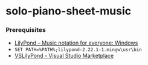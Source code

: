 solo-piano-sheet-music
======================
### Prerequisites
- [LilyPond – Music notation for everyone: Windows](https://lilypond.org/windows.html)
- `SET PATH=%PATH%;lilypond-2.22.1-1.mingw\usr\bin`
- [VSLilyPond - Visual Studio Marketplace](https://marketplace.visualstudio.com/items?itemName=lhl2617.VSLilyPond)
